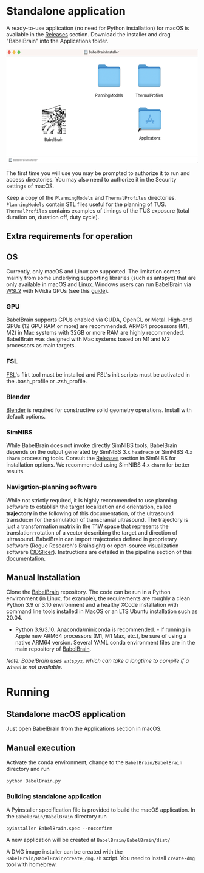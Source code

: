 # Standalone application
A ready-to-use application (no need for Python installation) for macOS is available in the [Releases](https://github.com/ProteusMRIgHIFU/BabelBrain/releases) section. Download the installer and drag "BabelBrain" into the Applications folder.

<img src="install1.png" height=300px>

The first time you will use you may be prompted to authorize it to run and access directories. You may also need to authorize it in the Security settings of macOS.

Keep a copy of the `PlanningModels` and `ThermalProfiles` directories. `PlanningModels` contain STL files useful for the planning of TUS. `ThermalProfiles` contains examples of timings of the TUS exposure (total duration on, duration off, duty cycle).

## Extra requirements for operation
## OS
Currently, only macOS and Linux are supported. The limitation comes mainly from some underlying supporting libraries (such as antspyx) that are only available in macOS and Linux. Windows users can run BabelBrain via [WSL2](https://learn.microsoft.com/en-us/windows/wsl/install) with NVidia GPUs (see this [guide](https://docs.nvidia.com/cuda/wsl-user-guide/index.html)). 

### GPU
BabelBrain supports GPUs enabled via CUDA, OpenCL or Metal. High-end GPUs (12 GPU RAM or more) are recommended. ARM64 processors (M1, M2) in Mac systems with 32GB or more RAM are highly recommended. BabelBrain was designed with Mac systems based on M1 and M2 processors as main targets. 

### FSL
[FSL](https://fsl.fmrib.ox.ac.uk/fsl/fslwiki)'s flirt tool must be installed and FSL's init scripts must be activated in the .bash_profile or .zsh_profile.

### Blender
[Blender](https://www.blender.org) is required for constructive solid geometry operations. Install with default options.

### SimNIBS
While BabelBrain does not invoke directly SimNIBS tools, BabelBrain depends on the output generated by SimNIBS 3.x `headreco` or SimNIBS 4.x `charm` processing tools. Consult the [Releases](https://github.com/simnibs/simnibs/releases) section in SimNIBS for installation options. We recommended using SimNIBS 4.x `charm` for better results.

### Navigation-planning software
While not strictly required, it is highly recommended to use planning software to establish the target localization and orientation, called **trajectory** in the following of this documentation, of the ultrasound transducer for the simulation of transcranial ultrasound. The trajectory is just a transformation matrix in the T1W space that represents the translation-rotation of a vector describing the target and direction of ultrasound. BabelBrain can import trajectories defined in proprietary software (Rogue Research's Brainsight) or open-source visualization software ([3DSlicer](https://www.slicer.org/)). Instructions are detailed in the pipeline section of this documentation. 

## Manual Installation 
Clone the [BabelBrain](https://github.com/ProteusMRIgHIFU/BabelBrain/) repository. The code can be run in a Python environment (in Linux, for example), the requirements are roughly a clean Python 3.9 or 3.10 environment and a healthy XCode installation with command line tools installed in MacOS or an LTS Ubuntu installation such as 20.04. 

* Python 3.9/3.10. Anaconda/miniconda is recommended. - if running in Apple new ARM64 processors (M1, M1 Max, etc.), be sure of using a native ARM64 version. Several YAML conda environment files are in the main repository of [BabelBrain](https://github.com/ProteusMRIgHIFU/BabelBrain). 



*Note: BabelBrain uses `antspyx`, which can take a longtime to compile if a wheel is not available*.

# Running
## Standalone macOS application
Just open BabelBrain from the Applications section in macOS.

## Manual execution
Activate the conda environment, change to the `BabelBrain/BabelBrain` directory and run

`python BabelBrain.py`

### Building standalone application
A Pyinstaller specification file is provided to build the macOS application. In the `BabelBrain/BabelBrain` directory run

`pyinstaller BabelBrain.spec --noconfirm`

A new application will be created at `BabelBrain/BabelBrain/dist/`

A DMG image installer can be created with the `BabelBrain/BabelBrain/create_dmg.sh` script. You need to install `create-dmg` tool with homebrew. 